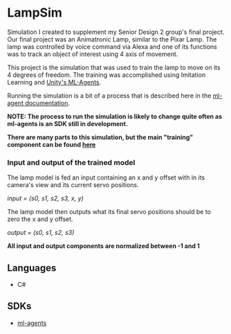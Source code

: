 # LampSim


Simulation I created to supplement my Senior Design 2 group's final project. Our final project was an Animatronic Lamp, similar to the Pixar Lamp. The lamp was controlled by voice command via Alexa and one of its functions was to track an object of interest using 4 axis of movement.

This project is the simulation that was used to train the lamp to move on its 4 degrees of freedom. The training was accomplished using Imitation Learning and [Unity's ML-Agents](https://github.com/Unity-Technologies/ml-agents).

Running the simulation is a bit of a process that is described here in the [ml-agent documentation](https://github.com/Unity-Technologies/ml-agents/tree/master/docs).

**NOTE: The process to run the simulation is likely to change quite often as ml-agents is an SDK still in development.**

**There are many parts to this simulation, but the main "training" component can be found [here](https://github.com/TimothyA86/LampSim/blob/master/Assets/Scripts/LampAgent.cs#L98)**

### Input and output of the trained model
The lamp model is fed an input containing an x and y offset with in its camera's view and its current servo positions.

*input = (s0, s1, s2, s3, x, y)*

The lamp model then outputs what its final servo positions should be to zero the x and y offset.

*output = (s0, s1, s2, s3)*

**All input and output components are normalized between -1 and 1**

## Languages
* C#

## SDKs
* [ml-agents](https://github.com/Unity-Technologies/ml-agents)